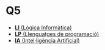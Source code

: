 # Q5

+ [**LI** (Lògica Informàtica)](li/)
+ [**LP** (Llenguatges de programació)](lp/)
+ [**IA** (Intel·ligència Artificial)](ia/)
